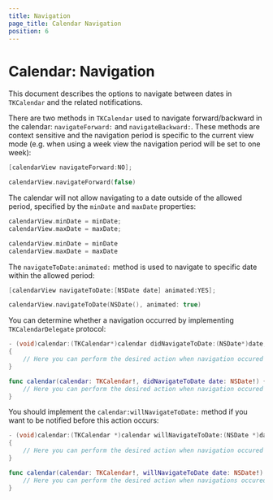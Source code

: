 ```yaml
---
title: Navigation
page_title: Calendar Navigation
position: 6
---
```


# Calendar: Navigation

This document describes the options to navigate between dates in <code>TKCalendar</code> and the related notifications.

There are two methods in <code>TKCalendar</code> used to navigate forward/backward in the calendar: <code>navigateForward:</code> and <code>navigateBackward:</code>. These methods are context sensitive and the navigation period is specific to the current view mode (e.g. when using a week view the navigation period will be set to one week):

```Objective-C
[calendarView navigateForward:NO];
```
```Swift
calendarView.navigateForward(false)
```

The calendar will not allow navigating to a date outside of the allowed period, specified by the <code>minDate</code> and <code>maxDate</code> properties:

```Objective-C
calendarView.minDate = minDate;
calendarView.maxDate = maxDate;
```
```Swift
calendarView.minDate = minDate
calendarView.maxDate = maxDate
```

The <code>navigateToDate:animated:</code> method is used to navigate to specific date within the allowed period:

```Objective-C
[calendarView navigateToDate:[NSDate date] animated:YES];
```
```Swift
calendarView.navigateToDate(NSDate(), animated: true)
```

You can determine whether a navigation occurred by implementing <code>TKCalendarDelegate</code> protocol:

```Objective-C
- (void)calendar:(TKCalendar*)calendar didNavigateToDate:(NSDate*)date;
{
	// Here you can perform the desired action when navigation occured
}
```
```Swift
func calendar(calendar: TKCalendar!, didNavigateToDate date: NSDate!) {
    // Here you can perform the desired action when navigation occured
}
```

You should implement the <code>calendar:willNavigateToDate:</code> method if you want to be notified before this action occurs:

```Objective-C
- (void)calendar:(TKCalendar *)calendar willNavigateToDate:(NSDate *)date
{
	// Here you can perform the desired action when navigation occured
}
```
```Swift
func calendar(calendar: TKCalendar!, willNavigateToDate date: NSDate!) {
    // Here you can perform the desired action when navigations occured
}
```

